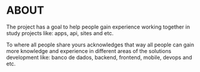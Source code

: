 # ABOUT

The project has a goal to help people gain experience working together in study projects like: apps, api, sites and etc.

To where all people share yours acknowledges that way all people can gain more knowledge and experience in different areas of the solutions development like: banco de dados, backend, frontend, mobile, devops and etc.
